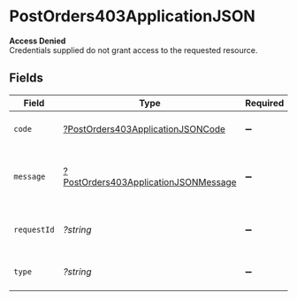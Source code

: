 # PostOrders403ApplicationJSON

**Access Denied**\
Credentials supplied do not grant access to the requested resource.



## Fields

| Field                                                                                                  | Type                                                                                                   | Required                                                                                               | Description                                                                                            | Example                                                                                                |
| ------------------------------------------------------------------------------------------------------ | ------------------------------------------------------------------------------------------------------ | ------------------------------------------------------------------------------------------------------ | ------------------------------------------------------------------------------------------------------ | ------------------------------------------------------------------------------------------------------ |
| `code`                                                                                                 | [?PostOrders403ApplicationJSONCode](../../models/operations/PostOrders403ApplicationJSONCode.md)       | :heavy_minus_sign:                                                                                     | Code of the authorization error.                                                                       | payments-forbidden-error                                                                               |
| `message`                                                                                              | [?PostOrders403ApplicationJSONMessage](../../models/operations/PostOrders403ApplicationJSONMessage.md) | :heavy_minus_sign:                                                                                     | Message explaining the authorization error.                                                            | You do not have permission to access this resource.                                                    |
| `requestId`                                                                                            | *?string*                                                                                              | :heavy_minus_sign:                                                                                     | Request identifier in UUID format.                                                                     | bcc78633-cd09-4e7d-8f3b-d593fdc1439c                                                                   |
| `type`                                                                                                 | *?string*                                                                                              | :heavy_minus_sign:                                                                                     | It shows as authorization error.                                                                       | authorization-error                                                                                    |